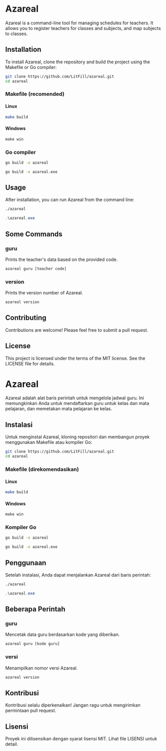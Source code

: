 # Azareal

Azareal is a command-line tool for managing schedules for teachers. It allows you to register teachers for classes and subjects, and map subjects to classes.

## Installation

To install Azareal, clone the repository and build the project using the Makefile or Go compiler:

```bash
git clone https://github.com/LitFill/azareal.git
cd azareal
```

### Makefile (recomended)

#### Linux

```bash
make build
```

#### Windows

```powershell
make win
```

### Go compiler

```bash
go build -o azareal

go build -o azareal.exe
```

## Usage

After installation, you can run Azareal from the command line:

```bash
./azareal
```

```powershell
.\azareal.exe
```

## Some Commands

### guru

Prints the teacher's data based on the provided code.

```bash
azareal guru [teacher code]
```

### version

Prints the version number of Azareal.

```bash
azareal version
```

## Contributing

Contributions are welcome! Please feel free to submit a pull request.

## License

This project is licensed under the terms of the MIT license. See the LICENSE file for details.

# Azareal

Azareal adalah alat baris perintah untuk mengelola jadwal guru. Ini memungkinkan Anda untuk mendaftarkan guru untuk kelas dan mata pelajaran, dan memetakan mata pelajaran ke kelas.

## Instalasi

Untuk menginstal Azareal, kloning repositori dan membangun proyek menggunakan Makefile atau kompiler Go:

```bash
git clone https://github.com/LitFill/azareal.git
cd azareal
```

### Makefile (direkomendasikan)

#### Linux

```bash
make build
```

#### Windows

```powershell
make win
```

### Kompiler Go

```bash
go build -o azareal

go build -o azareal.exe
```

## Penggunaan

Setelah instalasi, Anda dapat menjalankan Azareal dari baris perintah:

```bash
./azareal
```

```powershell
.\azareal.exe
```

## Beberapa Perintah

### guru

Mencetak data guru berdasarkan kode yang diberikan.

```bash
azareal guru [kode guru]
```

### versi

Menampilkan nomor versi Azareal.

```bash
azareal version
```

## Kontribusi

Kontribusi selalu diperkenalkan! Jangan ragu untuk mengirimkan permintaan pull request.

## Lisensi

Proyek ini dilisensikan dengan syarat lisensi MIT. Lihat file LISENSI untuk detail.
